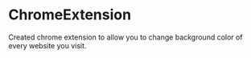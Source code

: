 # ChromeExtension
Created chrome extension to allow you to change background color of every website you visit.
